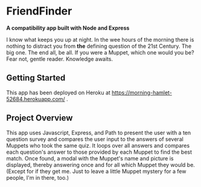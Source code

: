 # FriendFinder


**A compatibility app built with Node and Express**

I know what keeps you up at night. In the wee hours of the morning there is nothing to distract you from **the** defining question of the 21st Century. The big one. The end all, be all. If you were a Muppet, which one would you be? Fear not, gentle reader. Knowledge awaits.


## Getting Started
This app has been deployed on Heroku at https://morning-hamlet-52684.herokuapp.com/ .


## Project Overview
This app uses Javascript, Express, and Path to present the user with a ten question survey and compares the user input to the answers of several Muppets who took the same quiz. It loops over all answers and compares each question's answer to those provided by each Muppet to find the best match. Once found, a modal with the Muppet's name and picture is displayed, thereby answering once and for all which Muppet they would be. (Except for if they get me. Just to leave a little Muppet mystery for a few people, I'm in there, too.)

